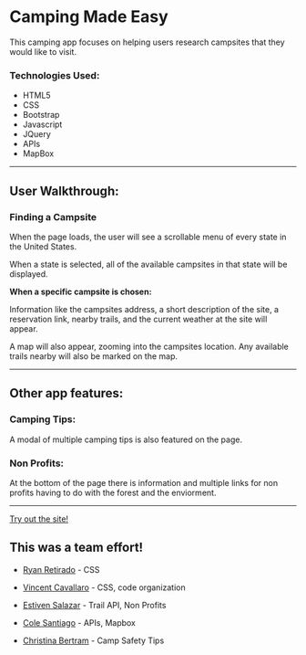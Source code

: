 # Camping Made Easy

This camping app focuses on helping users research campsites that they would like to visit.

### Technologies Used:

*  HTML5
*  CSS
*  Bootstrap
*  Javascript
*  JQuery
*  APIs
*  MapBox

-----------------------
## User Walkthrough:

### Finding a Campsite

When the page loads, the user will see a scrollable menu of every state in the United States.

When a state is selected, all of the available campsites in that state will be displayed. 

**When a specific campsite is chosen:**

Information like the campsites address, a short description of the site, a reservation link, nearby trails, and the current weather at the site will appear.

A map will also appear, zooming into the campsites location. Any available trails nearby will also be marked on the map.

-----------------------------

## Other app features:

### Camping Tips:

A modal of multiple camping tips is also featured on the page.

### Non Profits:

At the bottom of the page there is information and multiple links for non profits having to do with the forest and the enviorment.

---------------------------

[Try out the site!]()

## This was a team effort! 

* [Ryan Retirado](https://github.com/ryanretirado) - CSS

* [Vincent Cavallaro](https://github.com/Code4GG) - CSS, code organization

* [Estiven Salazar](https://github.com/estivensal7) - Trail API, Non Profits

* [Cole Santiago](https://github.com/ColeSantiago) - APIs, Mapbox

* [Christina Bertram](https://github.com/cnb535) - Camp Safety Tips